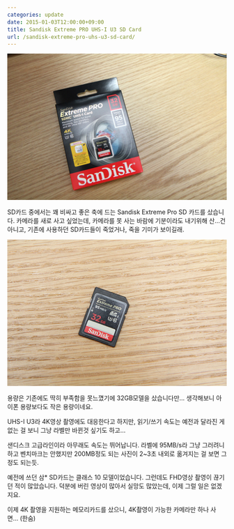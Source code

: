 ```yaml
---
categories: update
date: 2015-01-03T12:00:00+09:00
title: Sandisk Extreme PRO UHS-I U3 SD Card
url: /sandisk-extreme-pro-uhs-u3-sd-card/
---
```


![SD 카드 박스](01.jpg)

SD카드 중에서는 꽤 비싸고 좋은 축에 드는 Sandisk Extreme Pro SD 카드를 샀습니다. 카메라를 새로 사고 싶었는데, 카메라를 못 사는 바람에 기분이라도 내기위해 산...건 아니고, 기존에 사용하던 SD카드들이 죽었거나, 죽을 기미가 보이길래.

![SD 카드](02.jpg)

용량은 기존에도 딱히 부족함을 못느꼈기에 32GB모델을 샀습니다만... 생각해보니 아이폰 용량보다도 작은 용량이네요.

UHS-I U3라 4K영상 촬영에도 대응한다고 하지만, 읽기/쓰기 속도는 예전과 달라진 게 없는 걸 보니 그냥 라벨만 바뀐것 싶기도 하고...

샌디스크 고급라인이라 아무래도 속도는 뛰어납니다. 라벨에 95MB/s라 그냥 그러려니 하고 벤치마크는 안했지만 200MB정도 되는 사진이 2~3초 내외로 옮겨지는 걸 보면 그 정도 되는듯.

예전에 쓰던 삼\* SD카드는 클래스 10 모델이었습니다. 그런데도 FHD영상 촬영이 끊기던 적이 많았습니다. 덕분에 버린 영상이 많아서 실망도 많았는데, 이제 그럴 일은 없겠지요.

이제 4K 촬영을 지원하는 메모리카드를 샀으니, 4K촬영이 가능한 카메라만 하나 사면... (한숨)
